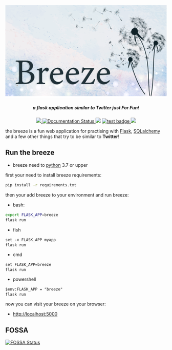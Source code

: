<p algin="center">
    <img src="https://raw.githubusercontent.com/mmdbalkhi/breeze/main/artwork/breeze.png">
</p>

<h5 align="center"> a flask application similar to Twitter just For Fun!</h5>

<p align="center">
    <a href="https://github.com/mmdbalkhi/breeze/tree/main/LICENSE">
        <img src="https://img.shields.io/badge/license-MIT-blue.svg">
    </a>
    <a href='https://python-breeze.readthedocs.io/?badge=latest'>
        <img src='https://readthedocs.org/projects/python-breeze/badge/?version=latest' alt='Documentation Status' />
    </a>
<a href="https://app.fossa.com/projects/git%2Bgithub.com%2Fmmdbalkhi%2Fbreeze?ref=badge_shield" alt="FOSSA Status"><img src="https://app.fossa.com/api/projects/git%2Bgithub.com%2Fmmdbalkhi%2Fbreeze.svg?type=shield"/></a>
    <a href="https://github.com/mmdbalkhi/breeze/actions/workflows/tests.yaml">
        <img src="https://github.com/mmdbalkhi/breeze/actions/workflows/tests.yaml/badge.svg"
        alt="test badge">
    </a>
    <a href="https://codecov.io/gh/mmdbalkhi/breeze">
        <img src="https://codecov.io/gh/mmdbalkhi/breeze/branch/main/graph/badge.svg?token=6C8nLeyYht"/>
    </a>
</p>

the breeze is a fun web application for practising with [Flask](https://flask.palletsprojects.com/), [SQLalchemy](https://www.sqlalchemy.org/) and a few other things that try to be similar to **Twitter**!

## Run the breeze

- breeze need to [python](https://python.org) 3.7 or upper

first your need to install breeze requirements:

```bash
pip install -r requirements.txt
```

then your add breeze to your environment and run breeze:

- bash:

```bash
export FLASK_APP=breeze
flask run
```

- fish

```fish
set -x FLASK_APP myapp
flask run
```

- cmd

```
set FLASK_APP=breeze
flask run
```

- powershell

```
$env:FLASK_APP = "breeze"
flask run
```

now you can visit your breeze on your browser:

- <http://localhost:5000>

## FOSSA
[![FOSSA Status](https://app.fossa.com/api/projects/git%2Bgithub.com%2Fmmdbalkhi%2Fbreeze.svg?type=large)](https://app.fossa.com/projects/git%2Bgithub.com%2Fmmdbalkhi%2Fbreeze?ref=badge_large)
